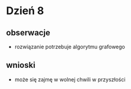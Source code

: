 # Dzień 8
## obserwacje
- rozwiązanie potrzebuje algorytmu grafowego 
## wnioski
- może się zajmę w wolnej chwili w przyszłości